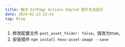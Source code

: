 ```yaml
---
title: 解决 GitPage Actions Deplod 图片无法显示
date: 2024-01-23 22:41
tag: Blog
---
```


1. 修改配置文件
`post_asset_folder: false`，值改为true。
2. 安装插件
`npm install hexo-asset-image --save`